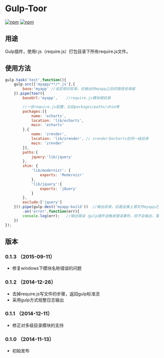 # Gulp-Toor

[![npm](http://img.shields.io/npm/v/gulp-toor.svg)](https://www.npmjs.com/package/gulp-toor)
[![npm](http://img.shields.io/npm/l/gulp-toor.svg)](https://www.npmjs.com/package/gulp-toor)

## 用途

Gulp插件，使用r.js（require.js）打包目录下所有require.js文件。

## 使用方法

```javascript
gulp.task('test',function(){
	gulp.src(['myapp/**/*.js'],{
		base:'myapp' //设定相对目录，在输出时myapp之后的路径会保留
	}).pipe(toor({
		baseUrl:'myapp',	//require.js模块根目录

		//一些require.js配置，比如packages/paths/shim等
		packages:[{
			name: 'echarts',
			location: 'lib/echarts',      
			main: 'echarts'
		},{
			name: 'zrender',
			location: 'lib/zrender', // zrender与echarts在同一级目录
			main: 'zrender'
		}],
		paths:{
			jquery:'lib/jquery'
		},
		shim: {
			'lib/modernizr': {
				exports: 'Modernizr'
			},
			'lib/jquery':{
				exports: 'jQuery'
			}
		},
		exclude:['jquery']
	})).pipe(gulp.dest('myapp-build'))	//输出目录，后面会接上源文件myapp之后的路径
		.on('error',function(err){
		console.log(err);	//输出错误（gulp插件会触发错误事件，但不会输出，需要手工处理）
	})
});
```

## 版本

### 0.1.3 （2015-09-11）

- 修复windows下模块名称错误的问题

### 0.1.2 （2014-12-26）

- 去掉require.js写文件的步骤，返回gulp标准流
- 采用gulp方式规整日志输出

### 0.1.1 （2014-12-11）

- 修正对多级目录模块的支持

### 0.1.0 （2014-11-13）

- 初始发布
